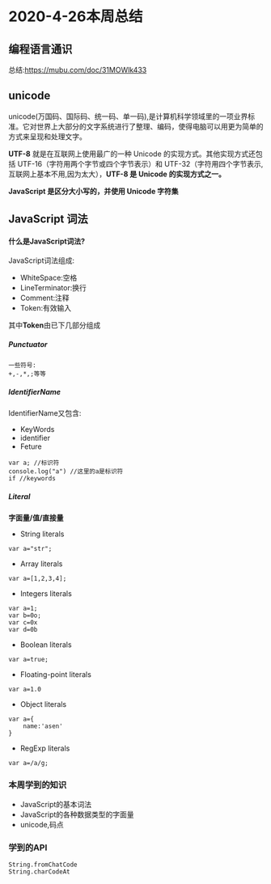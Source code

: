 # 2020-4-26本周总结 

## 编程语言通识
总结:https://mubu.com/doc/31MOWlk433

## unicode
unicode(万国码、国际码、统一码、单一码),是计算机科学领域里的一项业界标准。它对世界上大部分的文字系统进行了整理、编码，使得电脑可以用更为简单的方式来呈现和处理文字。

**UTF-8** 就是在互联网上使用最广的一种 Unicode 的实现方式。其他实现方式还包括 UTF-16（字符用两个字节或四个字节表示）和 UTF-32（字符用四个字节表示,互联网上基本不用,因为太大），**UTF-8 是 Unicode 的实现方式之一。**


**JavaScript 是区分大小写的，并使用 Unicode 字符集**

## JavaScript 词法 

#### 什么是JavaScript词法?
JavaScript词法组成:
- WhiteSpace:空格
- LineTerminator:换行
- Comment:注释
- Token:有效输入

其中**Token**由已下几部分组成
##### Punctuator
```
一些符号:
+,-,*,;等等
```
##### IdentifierName
IdentifierName又包含:
- KeyWords
- identifier
- Feture
```
var a; //标识符
console.log("a") //这里的a是标识符
if //keywords
```
##### Literal
**字面量/值/直接量**

- String literals
```
var a="str";
```
- Array literals
```
var a=[1,2,3,4];
```
- Integers literals
```
var a=1;
var b=0o;
var c=0x
var d=0b
```
- Boolean literals
```
var a=true;
```
- Floating-point literals
```
var a=1.0
```
- Object literals
```
var a={
    name:'asen'
}
```
- RegExp literals
```
var a=/a/g;
```




### 本周学到的知识
- JavaScript的基本词法
- JavaScript的各种数据类型的字面量
- unicode,码点
### 学到的API
```
String.fromChatCode
String.charCodeAt
```
